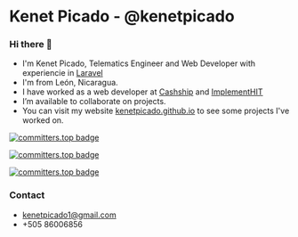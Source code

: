# Kenet Picado - @kenetpicado

### Hi there 👋
- I'm Kenet Picado, Telematics Engineer and Web Developer with experiencie in [Laravel](https://laravel.com)
- I'm from León, Nicaragua.
- I have worked as a web developer at [Cashship](https://www.cashship.com/) and [ImplementHIT](https://www.implementhit.com/)
- I’m available to collaborate on projects.
- You can visit my website [kenetpicado.github.io](https://kenetpicado.github.io) to see some projects I've worked on.

[![committers.top badge](https://user-badge.committers.top/nicaragua/kenetpicado.svg)](https://user-badge.committers.top/nicaragua/kenetpicado)

[![committers.top badge](https://user-badge.committers.top/nicaragua_public/kenetpicado.svg)](https://user-badge.committers.top/nicaragua_public/kenetpicado)

[![committers.top badge](https://user-badge.committers.top/nicaragua_private/kenetpicado.svg)](https://user-badge.committers.top/nicaragua_private/kenetpicado)

### Contact
- kenetpicado1@gmail.com
- +505 86006856 
<!--
**kenetpicado/kenetpicado** is a ✨ _special_ ✨ repository because its `README.md` (this file) appears on your GitHub profile.

Here are some ideas to get you started:

- 🔭 I’m currently working on ...
- 🌱 I’m currently learning ...
- 👯 I’m looking to collaborate on ...
- 🤔 I’m looking for help with ...
- 💬 Ask me about ...
- 📫 How to reach me: ...
- 😄 Pronouns: ...
- ⚡ Fun fact: ...
  -->

